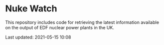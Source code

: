 # Nuke Watch

This repository includes code for retrieving the latest information available on the output of EDF nuclear power plants in the UK.

Last updated: 2021-05-15 10:08